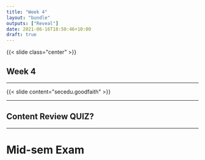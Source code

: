 ```yaml
---
title: "Week 4"
layout: "bundle"
outputs: ["Reveal"]
date: 2021-06-16T18:50:46+10:00
draft: true
---
```


{{< slide class="center" >}}

## Week 4

---

{{< slide content="secedu.goodfaith" >}}

---

## Content Review QUIZ?

<!-- 


Topic: User Identity and Authentication  
Period: Week 2 - 3

Authentication is
- Validating the user is the identity they claim
Magic
Giving the user permissions/access based on their identity
The green padlock in the browser

Authorisation is
Validating the user is the identity they claim
Magic
- Giving the user permissions/access based on their identity
The green padlock in the browser

This is an example of
https://memeguy.com/photos/images/password-already-in-use-262036.png

Information Disclosure
Bad Programming

Add cookie monster
C is for ______

Cookies!



What is Hashing
- One way function
- Hash brown
- Easily reversed
- Encryption

What is a salt?
- 🧂
- 




What are ways to prevent 


Captcha
Account Lockout
Rate Limiting

--- -->

---

# Mid-sem Exam
